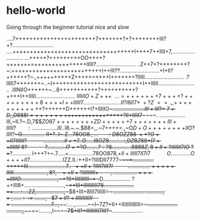 # hello-world

Going through the beginner tutorial nice and slow 

....7+++++++++++++++=+++++++7+++++++?+?++++++++III?+?...........................
....+++++++++++++++++++++++++++++++++++I++++7++IIII+7,..........................
...+++++?+++++++++OO++++?+++++++=+++++++++++++++IIIII?..........................
..Z++7+?++++++++?~:++++++++++++++++++++++++++I++III$?? .........................
 .+$I+II?++++++?~.,++++++++++Z+++++=++++I+++++++?IIIII..........................
.?IIIII7+++++++~..~I++++++++++++++++++++++++++I++IIIII..........................
.IIINIIO++++++~...8+++++++++++?++++++++++?++++I++IIIII..........................
IIII$IIO+Z+++~~...=+++++++7++++?+++++++++8++++I++IIIII7.........................
II?I8II7+~+?Z~==.,,+++++++++++$+?++++++D++++++I?+IIIIIO~~~$.....................
III+III?+~7+D,,D888I=+++++++$++++++++++++++++?II+IIIII7~~~~~~. .................
III,~II.?~.D,7$$$ZO87++++++++ZD++++++7+++++++III+IIIII?~~~~~~~:.................
III..$I8.~.~.$$88=$,,.~7++++=.,~O$D+O++++++++IIO?III$I?~~~~~~~~~O...............
II+?..I~.Z...78OO8$.,...~~~~~~:D8OZZ88~++?O++II7IIIIII?~~~~~~~~~~~..............
II++7..O.....I8OZ8$..........:,D$Z8Z$88$+I7++IIIIIII~8?~~~~~~~~~~~~?............
I7++?O........?:?8.............$8888$Z,8+II+?IIIIIII7IO~?$=~~~~~~~~?............
I+++?+~.7.....+................78OO878,$+II+IIIII7II7I7~~~~~~~~~~~O.............
O++++II$7......................IZZ.II.:++II+?IIIIDII7777~~~~~~~~~=..............
+++++III$.........................7..~~++II+?IIII7III7I~~~~~~~~~~...............
+++++IIIII......................,8?,~~~++II+?IIIIIIIII+~~~~~~~~,................
++++IIIIIO$........................,~~~+?II+IIIIIIIIII~~~=~~~D..................
?++III8+..........................,~~~=+III+IIIIIIIIII7~~~~8....................
=+.....:....ZZ,..................,~~~$8+III+8III7IIIIII=~~~.....................
$...........,=~,.....::=.......,~~~$$$7+II?+IIIIIIIIIIII~~~=....................
......7...$,~~~~:....,........~~I~$7Z$?+II++IIIIIIII8III=~~~....................
..........,,~~~~=~:.......,I~~~~~~$7$$+II?+IIIIIIIII7III?~~~....................
